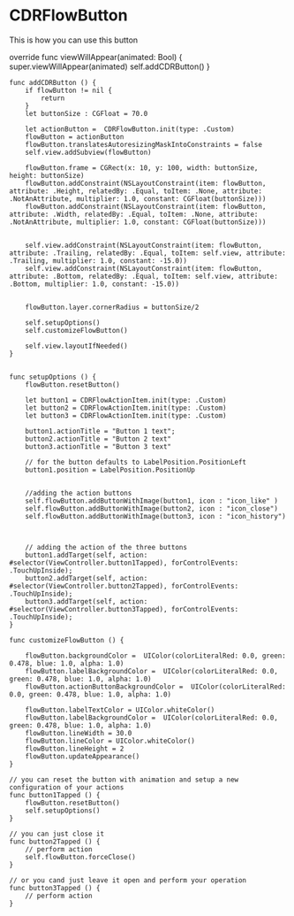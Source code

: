 # CDRFlowButton
This is how you can use this button 

override func viewWillAppear(animated: Bool) {
        super.viewWillAppear(animated)
        self.addCDRButton()
    }
    
    func addCDRButton () {
        if flowButton != nil {
            return
        }
        let buttonSize : CGFloat = 70.0
        
        let actionButton =  CDRFlowButton.init(type: .Custom)
        flowButton = actionButton
        flowButton.translatesAutoresizingMaskIntoConstraints = false
        self.view.addSubview(flowButton)
        
        flowButton.frame = CGRect(x: 10, y: 100, width: buttonSize, height: buttonSize)
        flowButton.addConstraint(NSLayoutConstraint(item: flowButton, attribute: .Height, relatedBy: .Equal, toItem: .None, attribute: .NotAnAttribute, multiplier: 1.0, constant: CGFloat(buttonSize)))
        flowButton.addConstraint(NSLayoutConstraint(item: flowButton, attribute: .Width, relatedBy: .Equal, toItem: .None, attribute: .NotAnAttribute, multiplier: 1.0, constant: CGFloat(buttonSize)))
        
        
        self.view.addConstraint(NSLayoutConstraint(item: flowButton, attribute: .Trailing, relatedBy: .Equal, toItem: self.view, attribute: .Trailing, multiplier: 1.0, constant: -15.0))
        self.view.addConstraint(NSLayoutConstraint(item: flowButton, attribute: .Bottom, relatedBy: .Equal, toItem: self.view, attribute: .Bottom, multiplier: 1.0, constant: -15.0))

        
        flowButton.layer.cornerRadius = buttonSize/2
       
        self.setupOptions()
        self.customizeFlowButton()
        
        self.view.layoutIfNeeded()
    }
    
    
    func setupOptions () {
        flowButton.resetButton()
        
        let button1 = CDRFlowActionItem.init(type: .Custom)
        let button2 = CDRFlowActionItem.init(type: .Custom)
        let button3 = CDRFlowActionItem.init(type: .Custom)
        
        button1.actionTitle = "Button 1 text";
        button2.actionTitle = "Button 2 text"
        button3.actionTitle = "Button 3 text"
        
        // for the button defaults to LabelPosition.PositionLeft
        button1.position = LabelPosition.PositionUp
        
        
        //adding the action buttons
        self.flowButton.addButtonWithImage(button1, icon : "icon_like" )
        self.flowButton.addButtonWithImage(button2, icon : "icon_close")
        self.flowButton.addButtonWithImage(button3, icon : "icon_history")
        
        
        
        // adding the action of the three buttons
        button1.addTarget(self, action: #selector(ViewController.button1Tapped), forControlEvents: .TouchUpInside);
        button2.addTarget(self, action: #selector(ViewController.button2Tapped), forControlEvents: .TouchUpInside);
        button3.addTarget(self, action: #selector(ViewController.button3Tapped), forControlEvents: .TouchUpInside);
    }
    
    func customizeFlowButton () {
  
        flowButton.backgroundColor =  UIColor(colorLiteralRed: 0.0, green: 0.478, blue: 1.0, alpha: 1.0)
        flowButton.labelBackgroundColor =  UIColor(colorLiteralRed: 0.0, green: 0.478, blue: 1.0, alpha: 1.0)
        flowButton.actionButtonBackgroundColor =  UIColor(colorLiteralRed: 0.0, green: 0.478, blue: 1.0, alpha: 1.0)
        
        flowButton.labelTextColor = UIColor.whiteColor()
        flowButton.labelBackgroundColor =  UIColor(colorLiteralRed: 0.0, green: 0.478, blue: 1.0, alpha: 1.0)
        flowButton.lineWidth = 30.0
        flowButton.lineColor = UIColor.whiteColor()
        flowButton.lineHeight = 2
        flowButton.updateAppearance()
    }
    
    // you can reset the button with animation and setup a new configuration of your actions
    func button1Tapped () {
        flowButton.resetButton()
        self.setupOptions()
    }
    
    // you can just close it
    func button2Tapped () {
        // perform action 
        self.flowButton.forceClose()
    }
    
    // or you cand just leave it open and perform your operation
    func button3Tapped () {
        // perform action
    }
